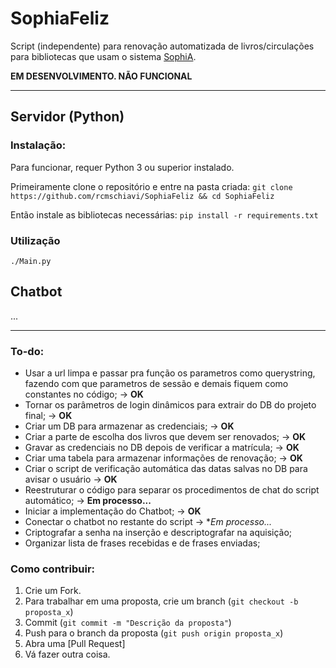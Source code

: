 ﻿# SophiaFeliz
Script (independente) para renovação automatizada de livros/circulações para bibliotecas que usam o sistema [SophiA](http://www.portalsophia.com.br).

**EM DESENVOLVIMENTO. NÃO FUNCIONAL**

---

## Servidor (Python)

### Instalação:
Para funcionar, requer Python 3 ou superior instalado.

Primeiramente clone o repositório e entre na pasta criada:
`git clone https://github.com/rcmschiavi/SophiaFeliz && cd SophiaFeliz`

Então instale as bibliotecas necessárias:
`pip install -r requirements.txt`

### Utilização
`./Main.py`             

## Chatbot
...

---

### To-do:

- Usar a url limpa e passar pra função os parametros como querystring, fazendo com que parametros de sessão e demais fiquem como constantes no código; -> **OK**
- Tornar os parâmetros de login dinâmicos para extrair do DB do projeto final; -> **OK**
- Criar um DB para armazenar as credenciais; -> **OK**
- Criar a parte de escolha dos livros que devem ser renovados; -> **OK**
- Gravar as credenciais no DB depois de verificar a matrícula; -> **OK**
- Criar uma tabela para armazenar informações de renovação; -> **OK**
- Criar o script de verificação automática das datas salvas no DB para avisar o usuário -> **OK**
- Reestruturar o código para separar os procedimentos de chat do script automático; -> **Em processo...**
- Iniciar a implementação do Chatbot; -> **OK**
- Conectar o chatbot no restante do script -> **Em processo...*
- Criptografar a senha na inserção e descriptografar na aquisição;
- Organizar lista de frases recebidas e de frases enviadas;

### Como contribuir:

1. Crie um Fork.
2. Para trabalhar em uma proposta, crie um branch (`git checkout -b proposta_x`)
3. Commit (`git commit -m "Descrição da proposta"`)
4. Push para o branch da proposta (`git push origin proposta_x`)
5. Abra uma [Pull Request]
6. Vá fazer outra coisa.
